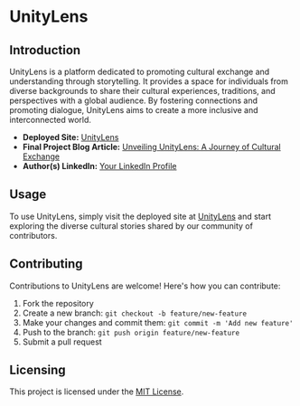 # UnityLens

## Introduction

UnityLens is a platform dedicated to promoting cultural exchange and understanding through storytelling. It provides a space for individuals from diverse backgrounds to share their cultural experiences, traditions, and perspectives with a global audience. By fostering connections and promoting dialogue, UnityLens aims to create a more inclusive and interconnected world.

- **Deployed Site:** [UnityLens](https://unitylens.site)
- **Final Project Blog Article:** [Unveiling UnityLens: A Journey of Cultural Exchange](https://medium.com/@kosinick01/unveiling-unitylens-a-journey-of-cultural-exchange-5f594c03395d)
- **Author(s) LinkedIn:** [Your LinkedIn Profile](https://www.linkedin.com/in/kosi-ugbala-3b50b6271/)

## Usage

To use UnityLens, simply visit the deployed site at [UnityLens](https://unitylens.site) and start exploring the diverse cultural stories shared by our community of contributors.

## Contributing

Contributions to UnityLens are welcome! Here's how you can contribute:

1. Fork the repository
2. Create a new branch: `git checkout -b feature/new-feature`
3. Make your changes and commit them: `git commit -m 'Add new feature'`
4. Push to the branch: `git push origin feature/new-feature`
5. Submit a pull request

## Licensing

This project is licensed under the [MIT License](#).
